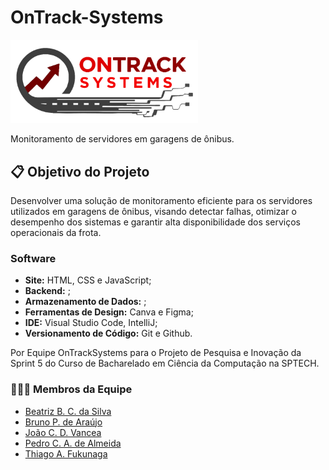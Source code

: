 # OnTrack-Systems

<img src="./public/assets/imgs/logo.png" alt="Logo" width="300">

Monitoramento de servidores em garagens de ônibus.

## 📋 Objetivo do Projeto

Desenvolver uma solução de monitoramento eficiente para os servidores utilizados em garagens de ônibus, visando detectar falhas, otimizar o desempenho dos sistemas e garantir alta disponibilidade dos serviços operacionais da frota.

### Software

- **Site:** HTML, CSS e JavaScript;
- **Backend:** ;
- **Armazenamento de Dados:** ;
- **Ferramentas de Design:** Canva e Figma;
- **IDE:** Visual Studio Code, IntelliJ;
- **Versionamento de Código:** Git e Github.

Por Equipe OnTrackSystems para o Projeto de Pesquisa e Inovação da Sprint 5 do Curso de Bacharelado em Ciência da Computação na SPTECH.

### 👷👷‍♀️ Membros da Equipe

- [Beatriz B. C. da Silva](https://www.linkedin.com/in/beatrizbernardess)
- [Bruno P. de Araújo](https://github.com/brunoPrados)
- [João C. D. Vancea](https://github.com/JoaoCDVancea)
- [Pedro C. A. de Almeida](https://github.com/PedroAbramo)
- [Thiago A. Fukunaga](https://www.linkedin.com/in/)

